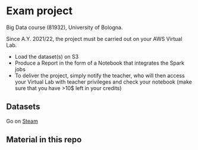 # Exam project

Big Data course (81932), University of Bologna.

Since A.Y. 2021/22, the project must be carried out on your AWS Virtual Lab.

- Load the dataset(s) on S3
- Produce a Report in the form of a Notebook that integrates the Spark jobs
- To deliver the project, simply notify the teacher, who will then access your Virtual Lab with teacher privileges and check your notebook (make sure that you have >10$ left in your credits)

## Datasets

Go on [Steam](https://steam.internet.byu.edu/)


## Material in this repo

